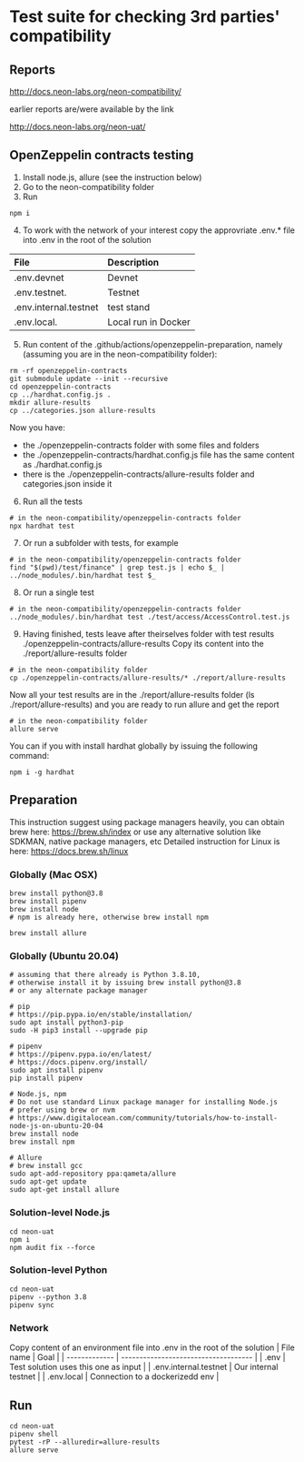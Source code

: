 # Test suite for checking 3rd parties' compatibility
## Reports
http://docs.neon-labs.org/neon-compatibility/

earlier reports are/were available by the link

http://docs.neon-labs.org/neon-uat/

## OpenZeppelin contracts testing
1. Install node.js, allure (see the instruction below)
2. Go to the neon-compatibility folder
3. Run
```
npm i
```
4. To work with the network of your interest copy the approvriate .env.* file into .env in the root of the solution

| File                  | Description         |
| :-------------------- | :------------------ |
| .env.devnet           | Devnet              |
| .env.testnet.         | Testnet             |
| .env.internal.testnet | test stand          |
| .env.local.           | Local run in Docker |

5. Run content of the .github/actions/openzeppelin-preparation, namely (assuming you are in the neon-compatibility folder):
```
rm -rf openzeppelin-contracts
git submodule update --init --recursive
cd openzeppelin-contracts
cp ../hardhat.config.js .
mkdir allure-results
cp ../categories.json allure-results
```
Now you have:
- the ./openzeppelin-contracts folder with some files and folders
- the ./openzeppelin-contracts/hardhat.config.js file has the same content as ./hardhat.config.js
- there is the ./openzeppelin-contracts/allure-results folder and categories.json inside it
6. Run all the tests
```
# in the neon-compatibility/openzeppelin-contracts folder
npx hardhat test
```
7. Or run a subfolder with tests, for example
```
# in the neon-compatibility/openzeppelin-contracts folder
find "$(pwd)/test/finance" | grep test.js | echo $_ | ../node_modules/.bin/hardhat test $_
```
8. Or run a single test
```
# in the neon-compatibility/openzeppelin-contracts folder
../node_modules/.bin/hardhat test ./test/access/AccessControl.test.js
```
9. Having finished, tests leave after theirselves folder with test results ./openzeppelin-contracts/allure-results
Copy its content into the ./report/allure-results folder
```
# in the neon-compatibility folder
cp ./openzeppelin-contracts/allure-results/* ./report/allure-results
```
Now all your test results are in the ./report/allure-results folder (ls ./report/allure-results)
and you are ready to run allure and get the report
```
# in the neon-compatibility folder
allure serve
```
You can if you with install hardhat globally by issuing the following command:
```
npm i -g hardhat
```

## Preparation

This instruction suggest using package managers heavily, you can obtain brew here:
https://brew.sh/index
or use any alternative solution like SDKMAN, native package managers, etc
Detailed instruction for Linux is here: https://docs.brew.sh/linux

### Globally (Mac OSX)
```
brew install python@3.8
brew install pipenv
brew install node
# npm is already here, otherwise brew install npm

brew install allure
```

### Globally (Ubuntu 20.04)
```
# assuming that there already is Python 3.8.10,
# otherwise install it by issuing brew install python@3.8
# or any alternate package manager

# pip
# https://pip.pypa.io/en/stable/installation/
sudo apt install python3-pip
sudo -H pip3 install --upgrade pip

# pipenv
# https://pipenv.pypa.io/en/latest/
# https://docs.pipenv.org/install/
sudo apt install pipenv
pip install pipenv

# Node.js, npm
# Do not use standard Linux package manager for installing Node.js
# prefer using brew or nvm
# https://www.digitalocean.com/community/tutorials/how-to-install-node-js-on-ubuntu-20-04
brew install node
brew install npm

# Allure
# brew install gcc
sudo apt-add-repository ppa:qameta/allure
sudo apt-get update
sudo apt-get install allure
```

### Solution-level Node.js
```
cd neon-uat
npm i
npm audit fix --force
```
### Solution-level Python
```
cd neon-uat
pipenv --python 3.8
pipenv sync
```

### Network
Copy content of an environment file into .env in the root of the solution
| File name     | Goal                                 |
| ------------- | ------------------------------------ |
| .env          | Test solution uses this one as input |
| .env.internal.testnet  | Our internal testnet        |
| .env.local   | Connection to a dockerizedd env       |

## Run
```
cd neon-uat
pipenv shell
pytest -rP --alluredir=allure-results
allure serve
```

